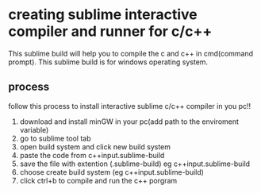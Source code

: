 # creating sublime interactive compiler and runner for c/c++
<p>
    This sublime build will help you to compile the c and c++ in cmd(command prompt). This sublime build is for windows operating system.
</p>

## process
<p>follow this process to install interactive sublime c/c++ compiler in you pc!!</p>
<ol>
    <li>download and install minGW in your pc(add path to the enviroment variable)</li>
    <li>go to sublime tool tab</li>
    <li>open build system and click new build system</li>
    <li>paste the code from c++input.sublime-build</li>
    <li>save the file with extention (.sublime-build) eg c++input.sublime-build</li>
    <li>choose create build system (eg c++input.sublime-build)</li>
    <li>click ctrl+b to compile and run the c++ porgram</li>
</ol>

